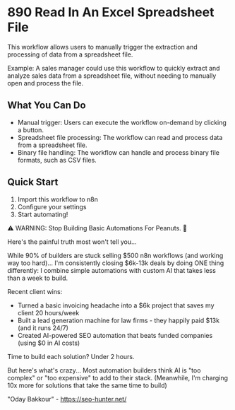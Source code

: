# 890 Read In An Excel Spreadsheet File

This workflow allows users to manually trigger the extraction and processing of data from a spreadsheet file.

Example: A sales manager could use this workflow to quickly extract and analyze sales data from a spreadsheet file, without needing to manually open and process the file.

## What You Can Do
- Manual trigger: Users can execute the workflow on-demand by clicking a button.
- Spreadsheet file processing: The workflow can read and process data from a spreadsheet file.
- Binary file handling: The workflow can handle and process binary file formats, such as CSV files.

## Quick Start
1. Import this workflow to n8n
2. Configure your settings
3. Start automating!

⚠️ WARNING: Stop Building Basic Automations For Peanuts. 🚫

Here's the painful truth most won't tell you...

While 90% of builders are stuck selling $500 n8n workflows (and working way too hard)...
I'm consistently closing $6k-13k deals by doing ONE thing differently:
I combine simple automations with custom AI that takes less than a week to build.

Recent client wins:
* Turned a basic invoicing headache into a $6k project that saves my client 20 hours/week
* Built a lead generation machine for law firms - they happily paid $13k (and it runs 24/7)
* Created AI-powered SEO automation that beats funded companies (using $0 in AI costs)

Time to build each solution? Under 2 hours.

But here's what's crazy...
Most automation builders think AI is "too complex" or "too expensive" to add to their stack.
(Meanwhile, I'm charging 10x more for solutions that take the same time to build)

"Oday Bakkour" - https://seo-hunter.net/
